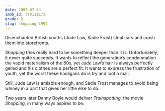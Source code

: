 ```yaml
---
date: 2007-07-24
imdb_id: tt0111173
grade: D
slug: shopping-1994
---
```


Disenchanted British youths (Jude Law, Sadie Frost) steal cars and crash them into storefronts.

_Shopping_ tries really hard to be something deeper than it is. Unfortunately, it never quite succeeds. It wants to reflect the generation’s condemnation the vapid materialism of the 80s, yet Jude Law’s hair is always perfectly gelled and his clothes are a perfect fit. It wants to express the frustration of youth, yet the worst these hooligans do is try and loot a mall.

Still, Jude Law is amiable enough, and Sadie Frost manages to avoid being whiney in a part that gives her little else to do.

Two years later Danny Boyle would deliver <span data-imdb-id="tt0117951">_Trainspotting_</span>, the movie _Shopping_, in many ways aspires to be.
